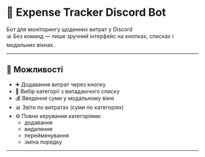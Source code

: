 # 💸 Expense Tracker Discord Bot

Бот для моніторингу щоденних витрат у Discord  
📊 Без команд — лише зручний інтерфейс на кнопках, списках і модальних вікнах.

---

## 🧠 Можливості

- ➕ Додавання витрат через кнопку
- 🧾 Вибір категорії з випадаючого списку
- 💰 Введення суми у модальному вікні
- 📊 Звіти по витратах (суми по категоріях)
- ⚙️ Повне керування категоріями:
  - додавання
  - видалення
  - перейменування
  - зміна порядку

---
